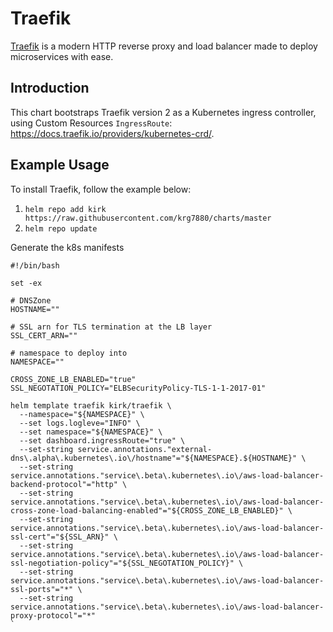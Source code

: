 # Traefik

[Traefik](https://traefik.io/) is a modern HTTP reverse proxy and load balancer made to deploy
microservices with ease.

## Introduction

This chart bootstraps Traefik version 2 as a Kubernetes ingress controller,
using Custom Resources `IngressRoute`: <https://docs.traefik.io/providers/kubernetes-crd/>.

## Example Usage

To install Traefik, follow the example below:

1. `helm repo add kirk https://raw.githubusercontent.com/krg7880/charts/master`
2. `helm repo update`

Generate the k8s manifests

```
#!/bin/bash

set -ex

# DNSZone
HOSTNAME=""

# SSL arn for TLS termination at the LB layer
SSL_CERT_ARN=""

# namespace to deploy into
NAMESPACE=""

CROSS_ZONE_LB_ENABLED="true"
SSL_NEGOTATION_POLICY="ELBSecurityPolicy-TLS-1-1-2017-01"

helm template traefik kirk/traefik \
  --namespace="${NAMESPACE}" \
  --set logs.logleve="INFO" \
  --set namespace="${NAMESPACE}" \
  --set dashboard.ingressRoute="true" \
  --set-string service.annotations."external-dns\.alpha\.kubernetes\.io\/hostname"="${NAMESPACE}.${HOSTNAME}" \
  --set-string service.annotations."service\.beta\.kubernetes\.io\/aws-load-balancer-backend-protocol"="http" \
  --set-string service.annotations."service\.beta\.kubernetes\.io\/aws-load-balancer-cross-zone-load-balancing-enabled"="${CROSS_ZONE_LB_ENABLED}" \
  --set-string service.annotations."service\.beta\.kubernetes\.io\/aws-load-balancer-ssl-cert"="${SSL_ARN}" \
  --set-string service.annotations."service\.beta\.kubernetes\.io\/aws-load-balancer-ssl-negotiation-policy"="${SSL_NEGOTATION_POLICY}" \
  --set-string service.annotations."service\.beta\.kubernetes\.io\/aws-load-balancer-ssl-ports"="*" \
  --set-string service.annotations."service\.beta\.kubernetes\.io\/aws-load-balancer-proxy-protocol"="*"
`
```
